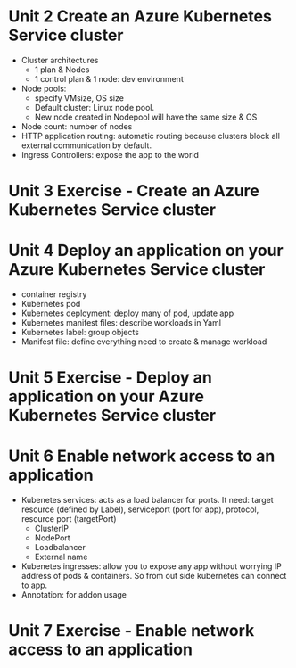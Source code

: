 # Unit 2 Create an Azure Kubernetes Service cluster
- Cluster architectures
    - 1 plan & Nodes
    - 1 control plan & 1 node: dev environment
- Node pools: 
    - specify VMsize, OS size    
    - Default cluster: Linux node pool.
    - New node created in Nodepool will have the same size & OS
- Node count: number of nodes
- HTTP application routing: automatic routing because clusters block all external communication by default.
- Ingress Controllers: expose the app to the world

# Unit 3 Exercise - Create an Azure Kubernetes Service cluster

# Unit 4 Deploy an application on your Azure Kubernetes Service cluster
- container registry
- Kubernetes pod
- Kubernetes deployment: deploy many of pod, update app
- Kubernetes manifest files: describe workloads in Yaml
- Kubernetes label: group objects
- Manifest file: define everything need to create & manage workload  

# Unit 5 Exercise - Deploy an application on your Azure Kubernetes Service cluster

# Unit 6 Enable network access to an application
- Kubenetes services: acts as a load balancer for ports. It need: target resource (defined by Label), serviceport (port for app), protocol, resource port (targetPort)
    - ClusterIP
    - NodePort
    - Loadbalancer
    - External name
- Kubenetes ingresses: allow you to expose any app without worrying IP address of pods & containers. So from out side kubernetes can connect to app.
- Annotation: for addon usage

# Unit 7 Exercise - Enable network access to an application

